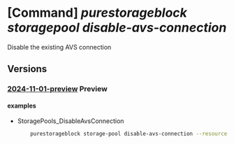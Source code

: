 # [Command] _purestorageblock storagepool disable-avs-connection_

Disable the existing AVS connection

## Versions

### [2024-11-01-preview](/Resources/mgmt-plane/L3N1YnNjcmlwdGlvbnMve30vcmVzb3VyY2Vncm91cHMve30vcHJvdmlkZXJzL3B1cmVzdG9yYWdlLmJsb2NrL3N0b3JhZ2Vwb29scy97fS9kaXNhYmxlYXZzY29ubmVjdGlvbg==/2024-11-01-preview.xml) **Preview**

<!-- mgmt-plane /subscriptions/{}/resourcegroups/{}/providers/purestorage.block/storagepools/{}/disableavsconnection 2024-11-01-preview -->

#### examples

- StoragePools_DisableAvsConnection
    ```bash
        purestorageblock storage-pool disable-avs-connection --resource-group rgpurestorage --storage-pool-name storagePoolname
    ```
